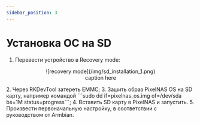 ```yaml
---
sidebar_position: 3
---
```


# Установка ОС на SD

1. Перевести устройство в Recovery mode:
<figure align="center">
![recovery mode](/img/sd_installation_1.png)
<figcaption align="center">caption here</figcaption>
</figure>
2. Через RKDevTool затереть EMMC;
3. Зашить образ PixelNAS OS на SD карту, например командой ```sudo dd if=pixelnas_os.img of=/dev/sda bs=1M status=progress```;
4. Вставить SD карту в PixelNAS и запустить.
5. Произвести первоначальную настройку, в соответствии с руководством от Armbian.
